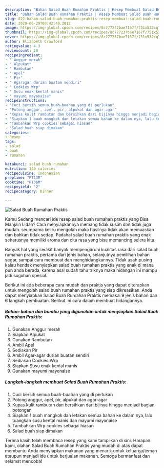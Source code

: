 ```yaml
---
description: "Bahan Salad Buah Rumahan Praktis | Resep Membuat Salad Buah Rumahan Praktis Yang Menggugah Selera"
title: "Bahan Salad Buah Rumahan Praktis | Resep Membuat Salad Buah Rumahan Praktis Yang Menggugah Selera"
slug: 822-bahan-salad-buah-rumahan-praktis-resep-membuat-salad-buah-rumahan-praktis-yang-menggugah-selera
date: 2020-06-29T00:42:48.201Z
image: https://img-global.cpcdn.com/recipes/8c777237bae7167f/751x532cq70/salad-buah-rumahan-praktis-foto-resep-utama.jpg
thumbnail: https://img-global.cpcdn.com/recipes/8c777237bae7167f/751x532cq70/salad-buah-rumahan-praktis-foto-resep-utama.jpg
cover: https://img-global.cpcdn.com/recipes/8c777237bae7167f/751x532cq70/salad-buah-rumahan-praktis-foto-resep-utama.jpg
author: Elizabeth Crawford
ratingvalue: 4.3
reviewcount: 10
recipeingredient:
- " Anggur merah"
- " Alpukat"
- " Rambutan"
- " Apel"
- " Pir"
- " Agaragar durian buatan sendiri"
- " Cookies Wrp"
- " Susu enak kental manis"
- " mayumi mayonaise"
recipeinstructions:
- "Cuci bersih semua buah-buahan yang di perlukan"
- "Potong anggur, apel, pir, alpukat dan agar-agar"
- "Kupas kulit rambutan dan bersihkan dari bijinya hingga menjadi bagian potongan"
- "Siapkan 1 buah mangkok dan letakan semua bahan ke dalam nya, lalu tuangkan susu kental manis dan mayumi mayonaise"
- "Tambahkan Wrp cookies sebagai hiasan"
- "Salad buah siap dimakan"
categories:
- Resep
tags:
- salad
- buah
- rumahan

katakunci: salad buah rumahan 
nutrition: 140 calories
recipecuisine: Indonesian
preptime: "PT13M"
cooktime: "PT36M"
recipeyield: "2"
recipecategory: Dinner

---
```



![Salad Buah Rumahan Praktis](https://img-global.cpcdn.com/recipes/8c777237bae7167f/751x532cq70/salad-buah-rumahan-praktis-foto-resep-utama.jpg)

Kamu Sedang mencari ide resep salad buah rumahan praktis yang Bisa Manjain Lidah? Cara menyiapkannya memang tidak susah dan tidak juga mudah. seumpama keliru mengolah maka hasilnya tidak akan memuaskan dan bahkan tidak sedap. Padahal salad buah rumahan praktis yang enak seharusnya memiliki aroma dan cita rasa yang bisa memancing selera kita.

Banyak hal yang sedikit banyak mempengaruhi kualitas rasa dari salad buah rumahan praktis, pertama dari jenis bahan, selanjutnya pemilihan bahan segar, sampai cara membuat dan menghidangkannya. Tidak usah pusing kalau hendak menyiapkan salad buah rumahan praktis yang enak di mana pun anda berada, karena asal sudah tahu triknya maka hidangan ini mampu jadi suguhan spesial.




Berikut ini ada beberapa cara mudah dan praktis yang dapat diterapkan untuk mengolah salad buah rumahan praktis yang siap dikreasikan. Anda dapat menyiapkan Salad Buah Rumahan Praktis memakai 9 jenis bahan dan 6 langkah pembuatan. Berikut ini cara dalam membuat hidangannya.

<!--inarticleads1-->

##### Bahan-bahan dan bumbu yang digunakan untuk menyiapkan Salad Buah Rumahan Praktis:

1. Gunakan  Anggur merah
1. Siapkan  Alpukat
1. Gunakan  Rambutan
1. Ambil  Apel
1. Sediakan  Pir
1. Ambil  Agar-agar durian buatan sendiri
1. Sediakan  Cookies Wrp
1. Siapkan  Susu enak kental manis
1. Gunakan  mayumi mayonaise




<!--inarticleads2-->

##### Langkah-langkah membuat Salad Buah Rumahan Praktis:

1. Cuci bersih semua buah-buahan yang di perlukan
1. Potong anggur, apel, pir, alpukat dan agar-agar
1. Kupas kulit rambutan dan bersihkan dari bijinya hingga menjadi bagian potongan
1. Siapkan 1 buah mangkok dan letakan semua bahan ke dalam nya, lalu tuangkan susu kental manis dan mayumi mayonaise
1. Tambahkan Wrp cookies sebagai hiasan
1. Salad buah siap dimakan




Terima kasih telah membaca resep yang kami tampilkan di sini. Harapan kami, olahan Salad Buah Rumahan Praktis yang mudah di atas dapat membantu Anda menyiapkan makanan yang menarik untuk keluarga/teman ataupun menjadi ide untuk berjualan makanan. Semoga bermanfaat dan selamat mencoba!
